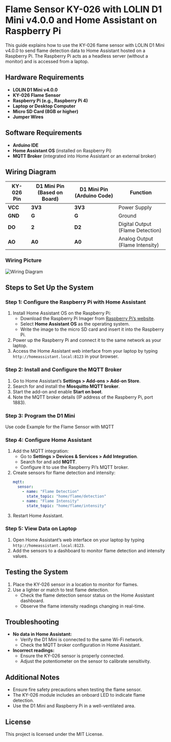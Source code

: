 # Flame Sensor KY-026 with LOLIN D1 Mini v4.0.0 and Home Assistant on Raspberry Pi

This guide explains how to use the KY-026 flame sensor with LOLIN D1 Mini v4.0.0 to send flame detection data to Home Assistant hosted on a Raspberry Pi. The Raspberry Pi acts as a headless server (without a monitor) and is accessed from a laptop.

## Hardware Requirements
- **LOLIN D1 Mini v4.0.0**
- **KY-026 Flame Sensor**
- **Raspberry Pi (e.g., Raspberry Pi 4)**
- **Laptop or Desktop Computer**
- **Micro SD Card (8GB or higher)**
- **Jumper Wires**

## Software Requirements
- **Arduino IDE**
- **Home Assistant OS** (installed on Raspberry Pi)
- **MQTT Broker** (integrated into Home Assistant or an external broker)

## Wiring Diagram

| **KY-026 Pin** | **D1 Mini Pin (Based on Board)** | **D1 Mini Pin (Arduino Code)** | **Function**             |
|----------------|-----------------------------------|--------------------------------|--------------------------|
| **VCC**        | **3V3**                          | **3V3**                       | Power Supply             |
| **GND**        | **G**                            | **G**                         | Ground                   |
| **DO**         | **2**                            | **D2**                        | Digital Output (Flame Detection) |
| **AO**         | **A0**                           | **A0**                        | Analog Output (Flame Intensity)  |

### Wiring Picture
![Wiring Diagram](flame_sensor_home_assistant_wiring_diagram.png)

## Steps to Set Up the System

### Step 1: Configure the Raspberry Pi with Home Assistant
1. Install Home Assistant OS on the Raspberry Pi:
   - Download the Raspberry Pi Imager from [Raspberry Pi’s website](https://www.raspberrypi.com/software/).
   - Select **Home Assistant OS** as the operating system.
   - Write the image to the micro SD card and insert it into the Raspberry Pi.
2. Power up the Raspberry Pi and connect it to the same network as your laptop.
3. Access the Home Assistant web interface from your laptop by typing `http://homeassistant.local:8123` in your browser.

### Step 2: Install and Configure the MQTT Broker
1. Go to Home Assistant’s **Settings > Add-ons > Add-on Store**.
2. Search for and install the **Mosquitto MQTT broker**.
3. Start the add-on and enable **Start on boot**.
4. Note the MQTT broker details (IP address of the Raspberry Pi, port 1883).

### Step 3: Program the D1 Mini
Use code Example for the Flame Sensor with MQTT


### Step 4: Configure Home Assistant
1. Add the MQTT integration:
   - Go to **Settings > Devices & Services > Add Integration**.
   - Search for and add **MQTT**.
   - Configure it to use the Raspberry Pi’s MQTT broker.
2. Create sensors for flame detection and intensity:
   ```yaml
   mqtt:
     sensor:
       - name: "Flame Detection"
         state_topic: "home/flame/detection"
       - name: "Flame Intensity"
         state_topic: "home/flame/intensity"
   ```
3. Restart Home Assistant.

### Step 5: View Data on Laptop
1. Open Home Assistant’s web interface on your laptop by typing `http://homeassistant.local:8123`.
2. Add the sensors to a dashboard to monitor flame detection and intensity values.

## Testing the System
1. Place the KY-026 sensor in a location to monitor for flames.
2. Use a lighter or match to test flame detection.
   - Check the flame detection sensor status on the Home Assistant dashboard.
   - Observe the flame intensity readings changing in real-time.

## Troubleshooting
- **No data in Home Assistant:**
  - Verify the D1 Mini is connected to the same Wi-Fi network.
  - Check the MQTT broker configuration in Home Assistant.
- **Incorrect readings:**
  - Ensure the KY-026 sensor is properly connected.
  - Adjust the potentiometer on the sensor to calibrate sensitivity.

## Additional Notes
- Ensure fire safety precautions when testing the flame sensor.
- The KY-026 module includes an onboard LED to indicate flame detection.
- Use the D1 Mini and Raspberry Pi in a well-ventilated area.

## License
This project is licensed under the MIT License.

